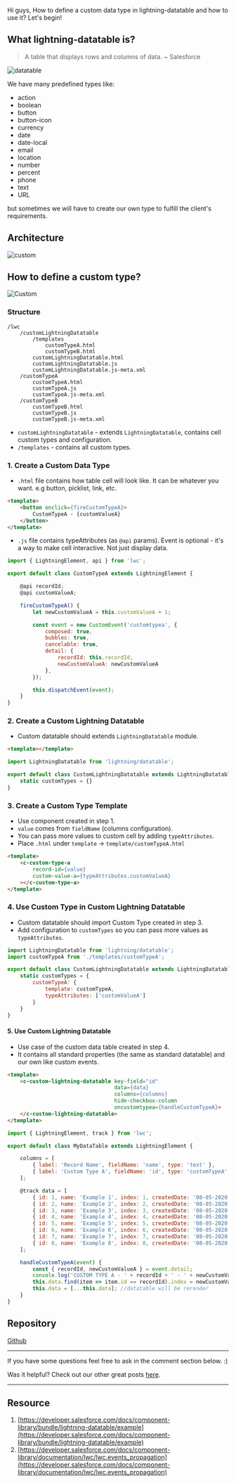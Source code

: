 Hi guys,
How to define a custom data type in lightning-datatable and how to use it?
Let's begin!

## What lightning-datatable is?

> A table that displays rows and columns of data. ~ Salesforce

![datatable](./assets/lightning-datatable.png)

We have many predefined types like:

- action
- boolean
- button
- button-icon
- currency
- date
- date-local
- email
- location
- number
- percent
- phone
- text
- URL

but sometimes we will have to create our own type to fulfill the client\'s requirements.

## Architecture

![custom](./assets/custom-lightning-datatable-architecture.png)

## How to define a custom type?

![Custom](./assets/custom-lightning-datatable.png)

### Structure

```text
/lwc
    /customLightningDatatable
        /templates
            customTypeA.html
            customTypeB.html
        customLightningDatatable.html
        customLightningDatatable.js
        customLightningDatatable.js-meta.xml
    /customTypeA
        customTypeA.html
        customTypeA.js
        customTypeA.js-meta.xml
    /customTypeB
        customTypeB.html
        customTypeB.js
        customTypeB.js-meta.xml
```

- `customLightningDatatable` - extends `LightningDatatable`, contains cell custom types and configuration.
- `/templates` - contains all custom types.

### 1. Create a Custom Data Type

- `.html` file contains how table cell will look like. It can be whatever you want. e.g button, picklist, link, etc.

```html
<template>
    <button onclick={fireCustomTypeA}>
        CustomTypeA - {customValueA}
    </button>
</template>
```

- `.js` file contains typeAttributes (as `@api` params). Event is optional - it's a way to make cell interactive. Not just display data.

```js
import { LightningElement, api } from 'lwc';

export default class CustomTypeA extends LightningElement {

    @api recordId;
    @api customValueA;

    fireCustomTypeA() {
        let newCustomValueA = this.customValueA + 1;

        const event = new CustomEvent('customtypea', {
            composed: true,
            bubbles: true,
            cancelable: true,
            detail: {
                recordId: this.recordId,
                newCustomValueA: newCustomValueA
            },
        });

        this.dispatchEvent(event);
    }
}
```

### 2. Create a Custom Lightning Datatable

- Custom datatable should extends `LightningDatatable` module.

```html
<template></template>
```

```js
import LightningDatatable from 'lightning/datatable';

export default class CustomLightningDatatable extends LightningDatatable {
    static customTypes = {}
}
```

### 3. Create a Custom Type Template

- Use component created in step 1.
- `value` comes from `fieldName` (columns configuration).
- You can pass more values to custom cell by adding `typeAttributes`.
- Place `.html` under `template` -> `template/customTypeA.html`

```html
<template>
    <c-custom-type-a
        record-id={value}
        custom-value-a={typeAttributes.customValueA}
    ></c-custom-type-a>
</template>
```

### 4. Use Custom Type in Custom Lightning Datatable

- Custom datatable should import Custom Type created in step 3.
- Add configuration to `customTypes` so you can pass more values as `typeAttributes`.

```js
import LightningDatatable from 'lightning/datatable';
import customTypeA from './templates/customTypeA';

export default class CustomLightningDatatable extends LightningDatatable {
    static customTypes = {
        customTypeA: {
            template: customTypeA,
            typeAttributes: ['customValueA']
        }
    }
}
```

#### 5. Use Custom Lightning Datatable

- Use case of the custom data table created in step 4.
- It contains all standard properties (the same as standard datatable) and our own like custom events.

```html
<template>
    <c-custom-lightning-datatable key-field="id"
                                  data={data}
                                  columns={columns}
                                  hide-checkbox-column
                                  oncustomtypea={handleCustomTypeA}>
    </c-custom-lightning-datatable>
</template>
```

```js
import { LightningElement, track } from 'lwc';

export default class MyDataTable extends LightningElement {

    columns = [
        { label: 'Record Name', fieldName: 'name', type: 'text' },
        { label: 'Custom Type A', fieldName: 'id', type: 'customTypeA', typeAttributes: { customValueA: { fieldName: 'index' }}}
    ];

    @track data = [
        { id: 1, name: 'Example 1', index: 1, createdDate: '08-05-2020'},
        { id: 2, name: 'Example 2', index: 2, createdDate: '08-05-2020'},
        { id: 3, name: 'Example 3', index: 3, createdDate: '08-05-2020'},
        { id: 4, name: 'Example 4', index: 4, createdDate: '08-05-2020'},
        { id: 5, name: 'Example 5', index: 5, createdDate: '08-05-2020'},
        { id: 6, name: 'Example 6', index: 6, createdDate: '08-05-2020'},
        { id: 7, name: 'Example 7', index: 7, createdDate: '08-05-2020'},
        { id: 8, name: 'Example 8', index: 8, createdDate: '08-05-2020'}
    ];

    handleCustomTypeA(event) {
        const { recordId, newCustomValueA } = event.detail;
        console.log('CUSTOM TYPE A - ' + recordId + ' - ' + newCustomValueA);
        this.data.find(item => item.id == recordId).index = newCustomValueA;
        this.data = [...this.data]; //datatable will be rerender
    }
}
```

## Repository

[Github](https://github.com/beyond-the-cloud-dev/posts/tree/main/custom-types-in-lwc-lightning-datatable/lwc)

---

If you have some questions feel free to ask in the comment section below. :)

Was it helpful? Check out our other great posts [here](https://beyondthecloud.dev/blog).

---

## Resource

1. [https://developer.salesforce.com/docs/component-library/bundle/lightning-datatable/example](https://developer.salesforce.com/docs/component-library/bundle/lightning-datatable/example)
2. [https://developer.salesforce.com/docs/component-library/documentation/lwc/lwc.events_propagation](https://developer.salesforce.com/docs/component-library/documentation/lwc/lwc.events_propagation)
